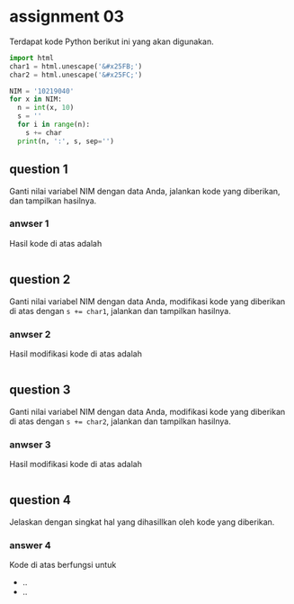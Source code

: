 # assignment 03
Terdapat kode Python berikut ini yang akan digunakan.
```python
import html
char1 = html.unescape('&#x25FB;')
char2 = html.unescape('&#x25FC;')

NIM = '10219040'
for x in NIM:
  n = int(x, 10)
  s = ''
  for i in range(n):
    s += char
  print(n, ':', s, sep='')
```

## question 1
Ganti nilai variabel NIM dengan data Anda, jalankan kode yang diberikan, dan tampilkan hasilnya.

### anwser 1
Hasil kode di atas adalah
```
```

## question 2
Ganti nilai variabel NIM dengan data Anda, modifikasi kode yang diberikan di atas dengan `s += char1`, jalankan dan tampilkan hasilnya.

### anwser 2
Hasil modifikasi kode di atas adalah
```
```

## question 3
Ganti nilai variabel NIM dengan data Anda, modifikasi kode yang diberikan di atas dengan `s += char2`, jalankan dan tampilkan hasilnya.

### anwser 3
Hasil modifikasi kode di atas adalah
```
```

## question 4
Jelaskan dengan singkat hal yang dihasillkan oleh kode yang diberikan.

### answer 4
Kode di atas berfungsi untuk
+ ..
+ ..
